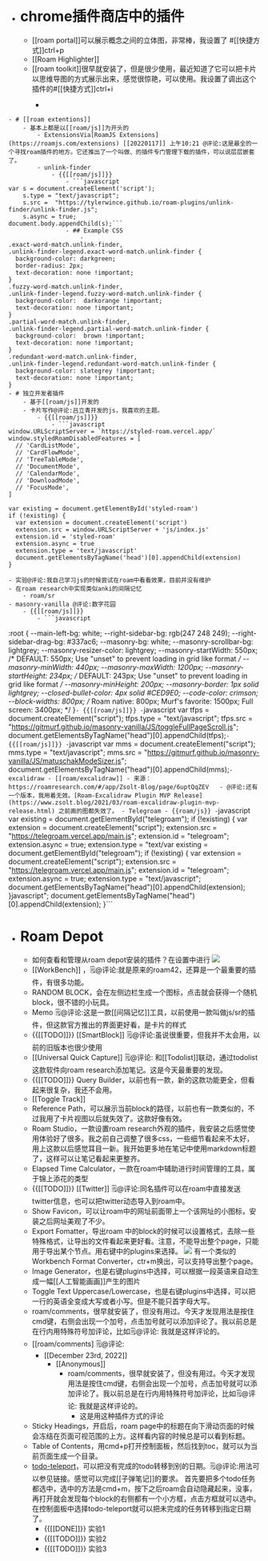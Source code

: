 - # chrome插件商店中的插件
    - [[roam portal]]可以展示概念之间的立体图，非常棒，我设置了
#[[快捷方式]]ctrl+p
    - [[Roam Highlighter]]
    - [[roam toolkit]]很早就安装了，但是很少使用，最近知道了它可以把卡片以思维导图的方式展示出来，感觉很惊艳，可以使用。我设置了调出这个插件的#[[快捷方式]]ctrl+i
        - ```javascript
```
- # [[roam extentions]]
    - 基本上都是以[[roam/js]]为开头的
        - ExtensionsVia[RoamJS Extensions](https://roamjs.com/extensions) [[20220117]] 上午10:21 @评论:这是最全的一个寻找roam插件的地方。它还推出了一个叫做、的插件专门管理下载的插件，可以说层层嵌套了。
        - unlink-finder
            - {{[[roam/js]]}}
                - ```javascript
var s = document.createElement('script');
	s.type = "text/javascript";
  	s.src =  "https://tylerwince.github.io/roam-plugins/unlink-finder/unlink-finder.js";
  	s.async = true;
document.body.appendChild(s);```
                - ## Example CSS
                    - 
.exact-word-match.unlink-finder,
.unlink-finder-legend.exact-word-match.unlink-finder {
  background-color: darkgreen;
  border-radius: 2px;
  text-decoration: none !important;
}
.fuzzy-word-match.unlink-finder,
.unlink-finder-legend.fuzzy-word-match.unlink-finder {
  background-color:  darkorange !important;
  text-decoration: none !important;
}
.partial-word-match.unlink-finder,
.unlink-finder-legend.partial-word-match.unlink-finder {
  background-color:  brown !important;
  text-decoration: none !important;
}
.redundant-word-match.unlink-finder,
.unlink-finder-legend.redundant-word-match.unlink-finder {
  background-color: slategrey !important;
  text-decoration: none !important;
}
- # 独立开发者插件
    - 基于[[roam/js]]开发的
    - 卡片写作@评论:吕立青开发的js，我喜欢的主题。
        - {{[[roam/js]]}}
            - ```javascript
window.URLScriptServer = `https://styled-roam.vercel.app/`
window.styledRoamDisabledFeatures = [
  // 'CardListMode',
  // 'CardFlowMode',
  // 'TreeTableMode',
  // 'DocumentMode',
  // 'CalendarMode',
  // 'DownloadMode',
  // 'FocusMode',
]

var existing = document.getElementById('styled-roam')
if (!existing) {
  var extension = document.createElement('script')
  extension.src = window.URLScriptServer + 'js/index.js'
  extension.id = 'styled-roam'
  extension.async = true
  extension.type = 'text/javascript'
  document.getElementsByTagName('head')[0].appendChild(extension)
}
```
    - 实验@评论:我自己学习js的时候尝试在roam中看看效果，目前并没有维护
    - 在roam research中实现类似anki的间隔记忆
        - roam/sr
    - masonry-vanilla @评论:数字花园
        - {{[[roam/js]]}}
            - ```javascript
:root {
    --main-left-bg: white;
    --right-sidebar-bg: rgb(247 248 249);
    --right-sidebar-drag-bg: #337ac6;
    --masonry-bg: white;
    --masonry-scrollbar-bg: lightgrey;
    --masonry-resizer-color: lightgrey;
    --masonry-startWidth: 550px; /* DEFAULT: 550px; Use "unset" to prevent loading in grid like format */
    --masonry-minWidth: 440px;
    --masonry-maxWidth: 1200px;
    --masonry-startHeight: 234px; /* DEFAULT: 243px; Use "unset" to prevent loading in grid like format */
    --masonry-minHeight: 200px;
    --masonry-border: 1px solid lightgrey;
    --closed-bullet-color: 4px solid #CED9E0;
    --code-color: crimson;
    --block-widths: 800px; /* Roam native: 800px; Murf's favorite: 1500px; Full screen: 3400px; */
}```
        - {{[[roam/js]]}}
            - ```javascript
var tfps = document.createElement("script");
tfps.type = "text/javascript";
tfps.src = "https://gitmurf.github.io/masonry-vanilla/JS/toggleFullPageScroll.js";
document.getElementsByTagName("head")[0].appendChild(tfps);```
        - {{[[roam/js]]}}
            - ```javascript
var mms = document.createElement("script");
mms.type = "text/javascript";
mms.src = "https://gitmurf.github.io/masonry-vanilla/JS/matuschakModeSizer.js";
document.getElementsByTagName("head")[0].appendChild(mms);```
    - excalidraw
        - [[roam/excalidraw]]
        - 来源：https://roamresearch.com/#/app/Zsolt-Blog/page/6uptQqZEV  
        - @评论:还有一个版本，我用着无效。[Roam-Excalidraw Plugin MVP Release](https://www.zsolt.blog/2021/03/roam-excalidraw-plugin-mvp-release.html) 之前画的图都失效了。
    - Telegroam
        - {{roam/js}}
            - ```javascript
var existing = document.getElementById("telegroam");
if (!existing) {
  var extension = document.createElement("script");
  extension.src = "https://telegroam.vercel.app/main.js";
  extension.id = "telegroam";
  extension.async = true;
  extension.type = "text/var existing = document.getElementById("telegroam");
if (!existing) {
  var extension = document.createElement("script");
  extension.src = "https://telegroam.vercel.app/main.js";
  extension.id = "telegroam";
  extension.async = true;
  extension.type = "text/javascript";
  document.getElementsByTagName("head")[0].appendChild(extension);
}javascript";
  document.getElementsByTagName("head")[0].appendChild(extension);
}```
- # Roam Depot
    - 如何查看和管理从roam depot安装的插件？在设置中进行
![](https://firebasestorage.googleapis.com/v0/b/firescript-577a2.appspot.com/o/imgs%2Fapp%2Fxinyiheng%2FWIxL8t52A0.png?alt=media&token=66f4f85d-763c-43fc-8e58-2235e3d87a70)
    - [[WorkBench]] ，🗒@评论:就是原来的roam42，还算是一个最重要的插件，有很多功能。
    - RANDOM BLOCK，会在左侧边栏生成一个图标，点击就会获得一个随机block，很不错的小玩具。
    - Memo 🗒@评论:这是一款[[间隔记忆]]工具，以前使用一款叫做js/sr的插件，但这款官方推出的界面更好看，是卡片的样式
    - {{[[TODO]]}} [[SmartBlock]] 🗒@评论:虽说很重要，但我并不太会用，以前的旧版本也很少使用
    - [[Universal Quick Capture]] 🗒@评论: 和[[Todolist]]联动，通过todolist这款软件向roam research添加笔记。这是今天最重要的发现。
    - {{[[TODO]]}} Query Builder，以前也有一款，新的这款功能更全，但看起来很复杂，我还不会用。
    - [[Toggle Track]]
    - Reference Path，可以展示当前block的路径，以前也有一款类似的，不过我用了卡片视图以后就失效了。这款好像有效。
    - Roam Studio，一款设置roam research外观的插件，我安装之后感觉使用体验好了很多。我之前自己调整了很多css，一些细节看起来不太好，用上这款以后感觉耳目一新。我开始更多地在笔记中使用markdown标题了，这样可以让笔记看起来更整齐。
    - Elapsed Time Calculator，一款在roam中辅助进行时间管理的工具，属于锦上添花的类型
    - {{[[TODO]]}} [[Twitter]] 🗒@评论:同名插件可以在roam中直接发送twitter信息，也可以把twitter动态导入到roam中。
    - Show Favicon，可以让roam中的网址前面带上一个该网址的小图标，安装之后网址美观了不少。
    - Export Fomatter，导出roam 中的block的时候可以设置格式，去除一些特殊格式，让导出的文件看起来更好看。注意，不能导出整个page，只能用于导出某个节点。用右键中的plugins来选择。
![](https://firebasestorage.googleapis.com/v0/b/firescript-577a2.appspot.com/o/imgs%2Fapp%2Fxinyiheng%2FD1Dw3Lw-R0.png?alt=media&token=75151243-7600-4992-898e-875942b35fb0)
有一个类似的Workbench Format Converter，ctr+m换出，可以支持导出整个page。
    - Image Generator，也是右键plugins中选择，可以根据一段英语来自动生成一幅[[人工智能画画]]产生的图片
    - Toggle Text Uppercase/Lowercase，也是右键plugins中选择，可以把一行的英语全变成大写或者小写。但是不能只首字母大写。
    - roam/comments，很早就安装了，但没有用过。今天才发现用法是按住cmd键，右侧会出现一个加号，点击加号就可以添加评论了。我以前总是在行内用特殊符号加评论，比如🗒@评论: 我就是这样评论的。
    - [[roam/comments] 🗒@评论:
        - [[December 23rd, 2022]]
            - [[Anonymous]]
                - roam/comments，很早就安装了，但没有用过。今天才发现用法是按住cmd键，右侧会出现一个加号，点击加号就可以添加评论了。我以前总是在行内用特殊符号加评论，比如🗒@评论: 我就是这样评论的。
                    - 这是用这种插件方式的评论
    - Sticky Headings，开启后，roam page中的标题在向下滑动页面的时候会冻结在页面可视范围的上方。这样看内容的时候总是可以看到标题。
    - Table of Contents，用cmd+p打开控制面板，然后找到toc，就可以为当前页面生成一个目录。
    - [todo-teleport](https://github.com/mlava/todo-teleport)，可以把没有完成的todo转移到别的日期。🗒@评论:用法可以参见链接。感觉可以完成[[子弹笔记]]的要求。 首先要把多个todo任务都选中，选中的方法是cmd+m，按下之后roam会自动隐藏起来，没事，再打开就会发现每个block的右侧都有一个小方框，点击方框就可以选中。在控制面板中选择todo-teleport就可以把未完成的任务转移到指定日期了。
        - {{[[DONE]]}} 实验1
        - {{[[TODO]]}} 实验2
        - {{[[TODO]]}} 实验3

